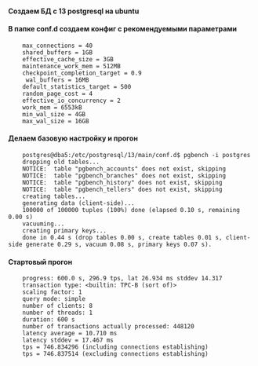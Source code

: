 #### Создаем БД c 13 postgresql на ubuntu
#### В папке conf.d создаем конфиг с рекомендуемыми параметрами
        max_connections = 40
        shared_buffers = 1GB
        effective_cache_size = 3GB
        maintenance_work_mem = 512MB
        checkpoint_completion_target = 0.9
         wal_buffers = 16MB
        default_statistics_target = 500
        random_page_cost = 4
        effective_io_concurrency = 2
        work_mem = 6553kB
        min_wal_size = 4GB
        max_wal_size = 16GB
####  Делаем базовую настройку и прогон 
        postgres@dba5:/etc/postgresql/13/main/conf.d$ pgbench -i postgres
        dropping old tables...
        NOTICE:  table "pgbench_accounts" does not exist, skipping
        NOTICE:  table "pgbench_branches" does not exist, skipping
        NOTICE:  table "pgbench_history" does not exist, skipping
        NOTICE:  table "pgbench_tellers" does not exist, skipping
        creating tables...
        generating data (client-side)...
        100000 of 100000 tuples (100%) done (elapsed 0.10 s, remaining 0.00 s)
        vacuuming...
        creating primary keys...
        done in 0.44 s (drop tables 0.00 s, create tables 0.01 s, client-side generate 0.29 s, vacuum 0.08 s, primary keys 0.07 s).
 #### Стартовый прогон
        progress: 600.0 s, 296.9 tps, lat 26.934 ms stddev 14.317
        transaction type: <builtin: TPC-B (sort of)>
        scaling factor: 1
        query mode: simple
        number of clients: 8
        number of threads: 1
        duration: 600 s
        number of transactions actually processed: 448120
        latency average = 10.710 ms
        latency stddev = 17.467 ms
        tps = 746.834296 (including connections establishing)
        tps = 746.837514 (excluding connections establishing)
 #### 
